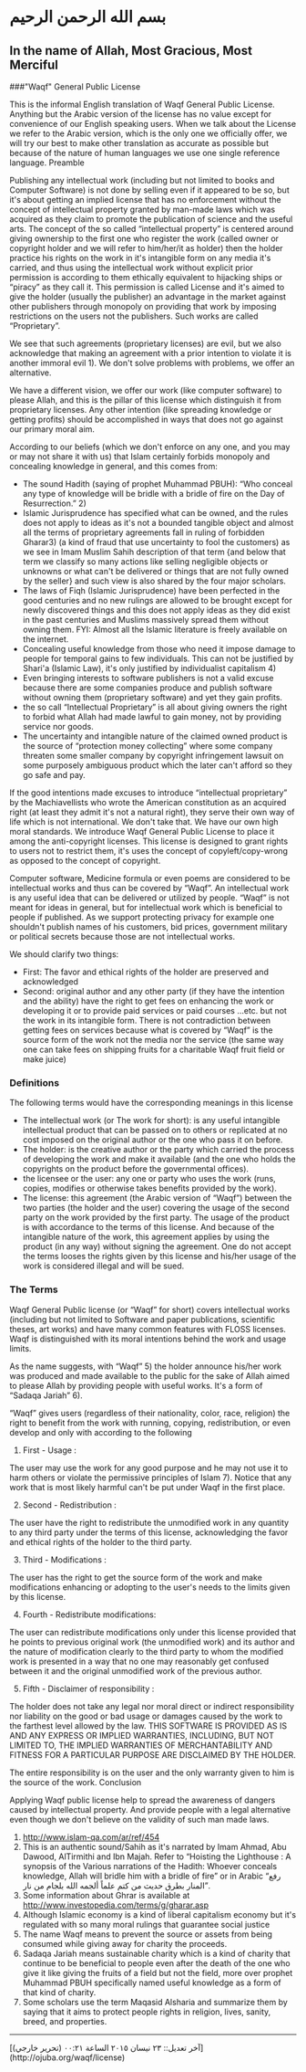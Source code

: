بسم الله الرحمن الرحيم
====================

## In the name of Allah, Most Gracious, Most Merciful
###"Waqf" General Public License

This is the informal English translation of Waqf General Public License. Anything but the Arabic version of the license has no value except for convenience of our English speaking users. When we talk about the License we refer to the Arabic version, which is the only one we officially offer, we will try our best to make other translation as accurate as possible but because of the nature of human languages we use one single reference language.
Preamble

Publishing any intellectual work (including but not limited to books and Computer Software) is not done by selling even if it appeared to be so, but it's about getting an implied license that has no enforcement without the concept of intellectual property granted by man-made laws which was acquired as they claim to promote the publication of science and the useful arts. The concept of the so called “intellectual property” is centered around giving ownership to the first one who register the work (called owner or copyright holder and we will refer to him/her/it as holder) then the holder practice his rights on the work in it's intangible form on any media it's carried, and thus using the intellectual work without explicit prior permission is according to them ethically equivalent to hijacking ships or “piracy” as they call it. This permission is called License and it's aimed to give the holder (usually the publisher) an advantage in the market against other publishers through monopoly on providing that work by imposing restrictions on the users not the publishers. Such works are called “Proprietary”.

We see that such agreements (proprietary licenses) are evil, but we also acknowledge that making an agreement with a prior intention to violate it is another immoral evil 1). We don't solve problems with problems, we offer an alternative.

We have a different vision, we offer our work (like computer software) to please Allah, and this is the pillar of this license which distinguish it from proprietary licenses. Any other intention (like spreading knowledge or getting profits) should be accomplished in ways that does not go against our primary moral aim.

According to our beliefs (which we don't enforce on any one, and you may or may not share it with us) that Islam certainly forbids monopoly and concealing knowledge in general, and this comes from:

  - The sound Hadith (saying of prophet Muhammad PBUH): “Who conceal any type of knowledge will be bridle with a bridle of fire on the Day of Resurrection.” 2)
  - Islamic Jurisprudence has specified what can be owned, and the rules does not apply to ideas as it's not a bounded tangible object and almost all the terms of proprietary agreements fall in ruling of forbidden Gharar3) (a kind of fraud that use uncertainty to fool the customers) as we see in Imam Muslim Sahih description of that term {and below that term we classify so many actions like selling negligible objects or unknowns or what can't be delivered or things that are not fully owned by the seller} and such view is also shared by the four major scholars.
  - The laws of Fiqh (Islamic Jurisprudence) have been perfected in the good centuries and no new rulings are allowed to be brought except for newly discovered things and this does not apply ideas as they did exist in the past centuries and Muslims massively spread them without owning them. FYI: Almost all the Islamic literature is freely available on the internet.
  - Concealing useful knowledge from those who need it impose damage to people for temporal gains to few individuals. This can not be justified by Shari'a (Islamic Law), it's only justified by individualist capitalism 4)
  - Even bringing interests to software publishers is not a valid excuse because there are some companies produce and publish software without owning them (proprietary software) and yet they gain profits.
  - the so call “Intellectual Proprietary” is all about giving owners the right to forbid what Allah had made lawful to gain money, not by providing service nor goods.
  - The uncertainty and intangible nature of the claimed owned product is the source of “protection money collecting” where some company threaten some smaller company by copyright infringement lawsuit on some purposely ambiguous product which the later can't afford so they go safe and pay.

If the good intentions made excuses to introduce “intellectual proprietary” by the Machiavellists who wrote the American constitution as an acquired right (at least they admit it's not a natural right), they serve their own way of life which is not international. We don't take that. We have our own high moral standards. We introduce Waqf General Public License to place it among the anti-copyright licenses. This license is designed to grant rights to users not to restrict them, it's uses the concept of copyleft/copy-wrong as opposed to the concept of copyright.

Computer software, Medicine formula or even poems are considered to be intellectual works and thus can be covered by “Waqf”. An intellectual work is any useful idea that can be delivered or utilized by people. “Waqf” is not meant for ideas in general, but for intellectual work which is beneficial to people if published. As we support protecting privacy for example one shouldn't publish names of his customers, bid prices, government military or political secrets because those are not intellectual works.

We should clarify two things:

  - First: The favor and ethical rights of the holder are preserved and acknowledged
  - Second: original author and any other party (if they have the intention and the ability) have the right to get fees on enhancing the work or developing it or to provide paid services or paid courses …etc. but not the work in its intangible form. There is not contradiction between getting fees on services because what is covered by “Waqf” is the source form of the work not the media nor the service (the same way one can take fees on shipping fruits for a charitable Waqf fruit field or make juice)

### Definitions

The following terms would have the corresponding meanings in this license

  - The intellectual work (or The work for short): is any useful intangible intellectual product that can be passed on to others or replicated at no cost imposed on the original author or the one who pass it on before.
  - The holder: is the creative author or the party which carried the process of developing the work and make it available (and the one who holds the copyrights on the product before the governmental offices).
  - the licensee or the user: any one or party who uses the work (runs, copies, modifies or otherwise takes benefits provided by the work).
  - The license: this agreement (the Arabic version of “Waqf”) between the two parties (the holder and the user) covering the usage of the second party on the work provided by the first party. The usage of the product is with accordance to the terms of this license. And because of the intangible nature of the work, this agreement applies by using the product (in any way) without signing the agreement. One do not accept the terms looses the rights given by this license and his/her usage of the work is considered illegal and will be sued.

### The Terms

Waqf General Public license (or “Waqf” for short) covers intellectual works (including but not limited to Software and paper publications, scientific theses, art works) and have many common features with FLOSS licenses. Waqf is distinguished with its moral intentions behind the work and usage limits.

As the name suggests, with “Waqf” 5) the holder announce his/her work was produced and made available to the public for the sake of Allah aimed to please Allah by providing people with useful works. It's a form of “Sadaqa Jariah” 6).

“Waqf” gives users (regardless of their nationality, color, race, religion) the right to benefit from the work with running, copying, redistribution, or even develop and only with according to the following

  1. First - Usage :

The user may use the work for any good purpose and he may not use it to harm others or violate the permissive principles of Islam 7). Notice that any work that is most likely harmful can't be put under Waqf in the first place.

  2. Second - Redistribution :

The user have the right to redistribute the unmodified work in any quantity to any third party under the terms of this license, acknowledging the favor and ethical rights of the holder to the third party.

  3. Third - Modifications :

The user has the right to get the source form of the work and make modifications enhancing or adopting to the user's needs to the limits given by this license.

  4. Fourth - Redistribute modifications:

The user can redistribute modifications only under this license provided that he points to previous original work (the unmodified work) and its author and the nature of modification clearly to the third party to whom the modified work is presented in a way that no one may reasonably get confused between it and the original unmodified work of the previous author.

  5. Fifth - Disclaimer of responsibility :

The holder does not take any legal nor moral direct or indirect responsibility nor liability on the good or bad usage or damages caused by the work to the farthest level allowed by the law. THIS SOFTWARE IS PROVIDED AS IS AND ANY EXPRESS OR IMPLIED WARRANTIES, INCLUDING, BUT NOT LIMITED TO, THE IMPLIED WARRANTIES OF MERCHANTABILITY AND FITNESS FOR A PARTICULAR PURPOSE ARE DISCLAIMED BY THE HOLDER.

The entire responsibility is on the user and the only warranty given to him is the source of the work.
Conclusion

Applying Waqf public license help to spread the awareness of dangers caused by intellectual property. And provide people with a legal alternative even though we don't believe on the validity of such man made laws.

1. http://www.islam-qa.com/ar/ref/454
2. This is an authentic sound/Sahih as it's narrated by Imam Ahmad, Abu Dawood, AlTirmithi and Ibn Majah. Refer to “Hoisting the Lighthouse : A synopsis of the Various narrations of the Hadith: Whoever conceals knowledge, Allah will bridle him with a bridle of fire” or in Arabic “رفع المنار بطرق حديث من كتم علماً ألجمه الله بلجام من نار”.
3. Some information about Ghrar is available at http://www.investopedia.com/terms/g/gharar.asp
4. Although Islamic economy is a kind of liberal capitalism economy but it's regulated with so many moral rulings that guarantee social justice
5. The name Waqf means to prevent the source or assets from being consumed while giving away for charity the proceeds.
6. Sadaqa Jariah means sustainable charity which is a kind of charity that continue to be beneficial to people even after the death of the one who give it like giving the fruits of a field but not the field, more over prophet Muhammad PBUH specifically named useful knowledge as a form of that kind of charity.
7. Some scholars use the term Maqasid Alsharia and summarize them by saying that it aims to protect people rights in religion, lives, sanity, breed, and properties.
<hr>
[آخر تعديل:: ٢٣ نيسان ٢٠١٥ الساعة ٠٠:٢١ (تحرير خارجي)](http://ojuba.org/waqf/license)
